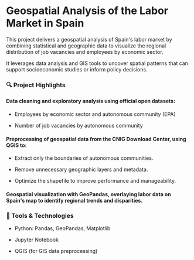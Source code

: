 # Geospatial Analysis of the Labor Market in Spain
This project delivers a geospatial analysis of Spain's labor market by combining statistical and geographic data to visualize the regional distribution of job vacancies and employees by economic sector. 

It leverages data analysis and GIS tools to uncover spatial patterns that can support socioeconomic studies or inform policy decisions.

### 🔍 Project Highlights

#### Data cleaning and exploratory analysis using official open datasets:

- Employees by economic sector and autonomous community (EPA)

- Number of job vacancies by autonomous community

#### Preprocessing of geospatial data from the CNIG Download Center, using QGIS to:

- Extract only the boundaries of autonomous communities.

- Remove unnecessary geographic layers and metadata.

- Optimize the shapefile to improve performance and manageability.
  

#### Geospatial visualization with GeoPandas, overlaying labor data on Spain's map to identify regional trends and disparities.

### 🧰 Tools & Technologies
- Python: Pandas, GeoPandas, Matplotlib

- Jupyter Notebook

- QGIS (for GIS data preprocessing)
